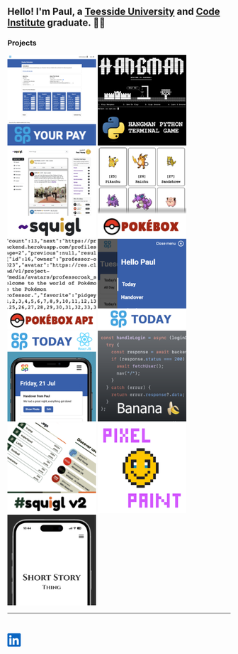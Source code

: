 ## Hello! I'm Paul, a [Teesside University](https://www.tees.ac.uk) and [Code Institute](https://codeinstitute.net/global/) graduate. 👋🏻

### Projects

<a href="https://github.com/paulio11/P2-Co-op-Your-Pay"><img src="assets/p2image.png" width="200"/></a>
<a href="https://github.com/paulio11/P3-Hangman-Python-Terminal-Game"><img src="assets/p3image.png" width="200"/></a>
<a href="https://github.com/paulio11/P4-Squigl-Twitter-Clone"><img src="assets/p4image.png" width="200"/></a>
<a href="https://github.com/paulio11/P5-Pokebox"><img src="assets/p5image.png" width="200"/></a>
<a href="https://github.com/paulio11/P5-Pokebox-API"><img src="assets/apiimage.png" width="200"/></a>
<a href="https://github.com/paulio11/Co-op-Today"><img src="assets/todayimage.png" width="200"/></a>
<a href="https://github.com/paulio11/Co-op-Today-React"><img src="assets/todayreactimage.png" width="200"/></a>
<a href="https://github.com/paulio11/banana"><img src="assets/bananaimage.png" width="200"/></a>
<a href="https://github.com/paulio11/squigl-react"><img src="assets/squiglv2image.png" width="200"/></a>
<a href="https://github.com/paulio11/pixel-paint"><img src="assets/pixelpaintimage.png" width="200"/></a>
<a href="https://github.com/paulio11/Short-Story-Thing"><img src="assets/sstimage.png" width="200"/></a>

<hr />

<br>

<a href="https://www.linkedin.com/in/paulio11/" target="_blank"><img src="assets/linkedin.svg" width="30"/></a>

<!--
**paulio11/paulio11** is a ✨ _special_ ✨ repository because its `README.md` (this file) appears on your GitHub profile.

Here are some ideas to get you started:

- 🔭 I’m currently working on ...
- 🌱 I’m currently learning ...
- 👯 I’m looking to collaborate on ...
- 🤔 I’m looking for help with ...
- 💬 Ask me about ...
- 📫 How to reach me: ...
- 😄 Pronouns: ...
- ⚡ Fun fact: ...
-->
